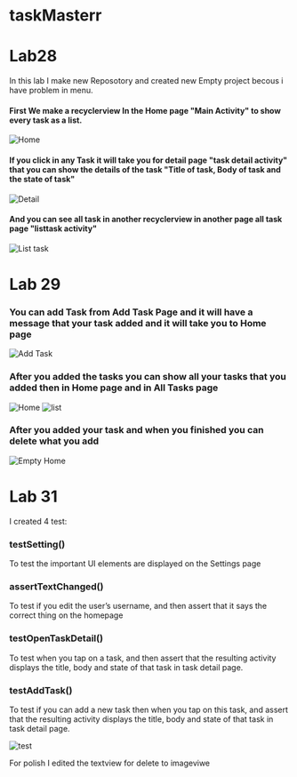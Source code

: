 # taskMasterr


# Lab28

 In this lab I make new Reposotory and created new Empty project becous i have problem in menu.
 
 #### First We make a recyclerview In the Home page "Main Activity" to show every task as a list.
 
![Home](https://github.com/Maryam-n98/taskMasterr/blob/main/Screenshots/lab282.jpg)

#### If you click in any Task it will take you for detail page "task detail activity" that you can show the details of the task "Title of task, Body of task and the state of task"

![Detail](https://github.com/Maryam-n98/taskMasterr/blob/main/Screenshots/lab281.jpg)

#### And you can see all task in another recyclerview in another page all task page "listtask activity"

![List task](https://github.com/Maryam-n98/taskMasterr/blob/main/Screenshots/lab28.jpg)


# Lab 29

### You can add Task from Add Task Page and it will have a message that your task added  and it will take you to Home page

![Add Task](https://github.com/Maryam-n98/taskMasterr/blob/main/Screenshots/lab293.jpg)

### After you added the tasks you can show all your tasks that you added then in Home page and in All Tasks page

![Home](https://github.com/Maryam-n98/taskMasterr/blob/main/Screenshots/lab29.jpg)  ![list](https://github.com/Maryam-n98/taskMasterr/blob/main/Screenshots/lab292.jpg)

### After you added your task and when you finished you can delete what you add 
![Empty Home](https://github.com/Maryam-n98/taskMasterr/blob/main/Screenshots/lab295.jpg)


# Lab 31

I created 4 test:
###  testSetting() 
To test the important UI elements are displayed on the Settings page

### assertTextChanged()
To test if you edit the user’s username, and then assert that it says the correct thing on the homepage

### testOpenTaskDetail() 
To test when you tap on a task, and then assert that the resulting activity displays the title, body and state of that task in task detail page.

### testAddTask() 
To test if you can add a new task then when you tap on this task, and assert that the resulting activity displays the title, body and state of that task in task detail page.

![test](https://github.com/Maryam-n98/taskMasterr/blob/main/Screenshots/2021-08-20.png)

For polish I edited the textview for delete to imageviwe 


